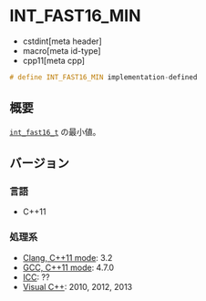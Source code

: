 # INT_FAST16_MIN
* cstdint[meta header]
* macro[meta id-type]
* cpp11[meta cpp]

```cpp
# define INT_FAST16_MIN implementation-defined
```

## 概要
[`int_fast16_t`](int_fast16_t.md) の最小値。

## バージョン
### 言語
- C++11

### 処理系
- [Clang, C++11 mode](/implementation.md#clang): 3.2
- [GCC, C++11 mode](/implementation.md#gcc): 4.7.0
- [ICC](/implementation.md#icc): ??
- [Visual C++](/implementation.md#visual_cpp): 2010, 2012, 2013

